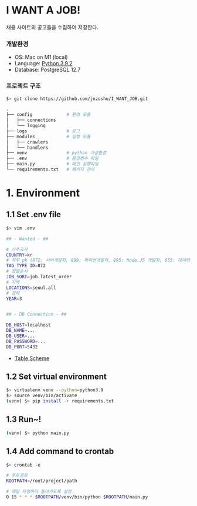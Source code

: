 # I WANT A JOB!
채용 사이트의 공고들을 수집하여 저장한다.

### 개발환경 
- OS: Mac on M1 (local)
- Language: [Python 3.9.2](https://www.python.org/downloads/release/python-392/)
- Database: PostgreSQL 12.7

### 프로젝트 구조
~~~bash
$> git clone https://github.com/jozoshu/I_WANT_JOB.git

.
├── config             # 환경 모듈
│   ├── connections
│   └── logging
├── logs               # 로그
├── modules            # 실행 모듈
│   ├── crawlers
│   └── handlers
├── venv               # python 가상환경
├── .env               # 환경변수 파일
├── main.py            # 메인 실행파일
└── requirements.txt   # 패키지 관리
~~~

# 1. Environment

## 1.1 Set .env file
~~~bash
$> vim .env

## - Wanted - ##

# 거주국가
COUNTRY=kr
# 직무 pk (872: 서버개발자, 899: 파이썬개발자, 895: Node.JS 개발자, 655: 데이터엔지니어)
TAG_TYPE_ID=872
# 정렬순서
JOB_SORT=job.latest_order
# 지역
LOCATIONS=seoul.all
# 경력
YEAR=3


## - DB Connection - ##

DB_HOST=localhost
DB_NAME=...
DB_USER=...
DB_PASSWORD=...
DB_PORT=5432
~~~

- [Table Scheme](https://github.com/jozoshu/I_WANT_JOB/wiki/Database#table-scheme)

## 1.2 Set virtual environment
~~~bash
$> virtualenv venv --python=python3.9
$> source venv/bin/activate
(venv) $> pip install -r requirements.txt
~~~

## 1.3 Run~!
~~~bash
(venv) $> python main.py
~~~

## 1.4 Add command to crontab
~~~bash
$> crontab -e

# 루트경로
ROOTPATH=/root/project/path

# 매일 자정마다 돌아가도록 설정
0 15 * * * $ROOTPATH/venv/bin/python $ROOTPATH/main.py
~~~
